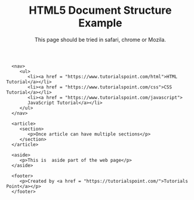 <!DOCTYPE html>  

<html>  
   <head> 
      <meta charset = "utf-8"> 
      <title>Thabile's Hair Corner</title> 
   </head> 
  
   <body> 
      <header role = "banner"> 
         <h1>HTML5 Document Structure Example</h1> 
         <p>This page should be tried in safari, chrome or Mozila.</p> 
      </header> 
   
      <nav> 
         <ul> 
            <li><a href = "https://www.tutorialspoint.com/html">HTML Tutorial</a></li> 
            <li><a href = "https://www.tutorialspoint.com/css">CSS Tutorial</a></li> 
            <li><a href = "https://www.tutorialspoint.com/javascript">
            JavaScript Tutorial</a></li> 
         </ul> 
      </nav> 
   
      <article> 
         <section> 
            <p>Once article can have multiple sections</p>
         </section> 
      </article> 
   
      <aside> 
         <p>This is  aside part of the web page</p> 
      </aside> 
   
      <footer> 
         <p>Created by <a href = "https://tutorialspoint.com/">Tutorials Point</a></p> 
      </footer> 
   
   </body> 
</html> 
